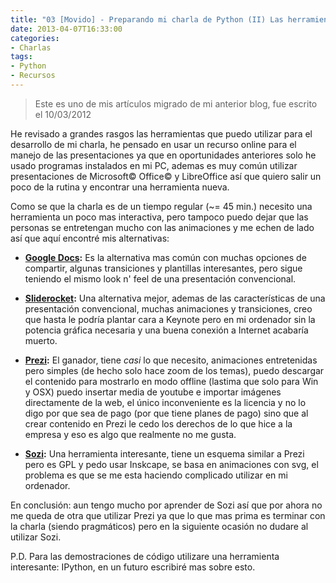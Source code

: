 ```yaml
---
title: "03 [Movido] - Preparando mi charla de Python (II) Las herramientas"
date: 2013-04-07T16:33:00
categories:
- Charlas
tags:
- Python
- Recursos
---
```


> Este es uno de mis artículos migrado de mi anterior blog, fue escrito el
> 10/03/2012

He revisado a grandes rasgos las herramientas que puedo utilizar para el
desarrollo de mi charla, he pensado en usar un recurso online para el manejo de
las presentaciones ya que en oportunidades anteriores solo he usado programas
instalados en mi PC, ademas es muy común utilizar presentaciones de Microsoft&copy;
Office&copy; y LibreOffice así que quiero salir un poco de la rutina
y encontrar una herramienta nueva.

<!-- more -->

Como se que la charla es de un tiempo regular (~= 45 min.) necesito una
herramienta un poco mas interactiva, pero tampoco puedo dejar que las personas
se entretengan mucho con las animaciones y me echen de lado así que aquí
encontré mis alternativas:

* **[Google Docs][0]:** Es la alternativa mas común con muchas opciones de
compartir, algunas transiciones y plantillas interesantes, pero sigue teniendo
el mismo look n' feel de una presentación convencional.

* **[Sliderocket][1]:** Una alternativa mejor, ademas de las características de
una presentación convencional, muchas animaciones y transiciones, creo que hasta
le podría plantar cara a Keynote pero en mi ordenador sin la potencia gráfica
necesaria y una buena conexión a Internet acabaría muerto.

* **[Prezi][3]:** El ganador, tiene *casi* lo que necesito, animaciones
entretenidas pero simples (de hecho solo hace zoom de los temas), puedo
descargar el contenido para mostrarlo en modo offline (lastima que solo para
Win y OSX) puedo insertar media de youtube e importar imágenes directamente de
la web, el único inconveniente es la licencia y no lo digo por que sea de pago
(por que tiene planes de pago) sino que al crear contenido en Prezi le cedo los
derechos de lo que hice a la empresa y eso es algo que realmente no me gusta.

* **[Sozi][4]:** Una herramienta interesante, tiene un esquema similar a Prezi
pero es GPL y pedo usar Inskcape, se basa en animaciones con svg, el problema
es que se me esta haciendo complicado utilizar en mi ordenador.

En conclusión: aun tengo mucho por aprender de Sozi así que por ahora no me
queda de otra que utilizar Prezi ya que lo que mas prima es terminar con la
charla (siendo pragmáticos) pero en la siguiente ocasión no dudare al utilizar
Sozi.

P.D. Para las demostraciones de código utilizare una herramienta interesante:
IPython, en un futuro escribiré mas sobre esto.

[0]: http://docs.google.com/
[1]: http://www.sliderocket.com/
[3]: http://prezi.com/
[4]: http://sozi.baierouge.fr/wiki/sozi
